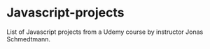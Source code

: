# Javascript-projects
List of Javascript projects from a Udemy course by instructor Jonas Schmedtmann.
